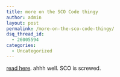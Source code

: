 ```yaml
---
title: more on the SCO Code thingy
author: admin
layout: post
permalink: /more-on-the-sco-code-thingy/
dsq_thread_id:
  - 26005594
categories:
  - Uncategorized
---
```

[read here][1]. ahhh well. SCO is screwed.

 [1]: http://lwn.net/Articles/45019/